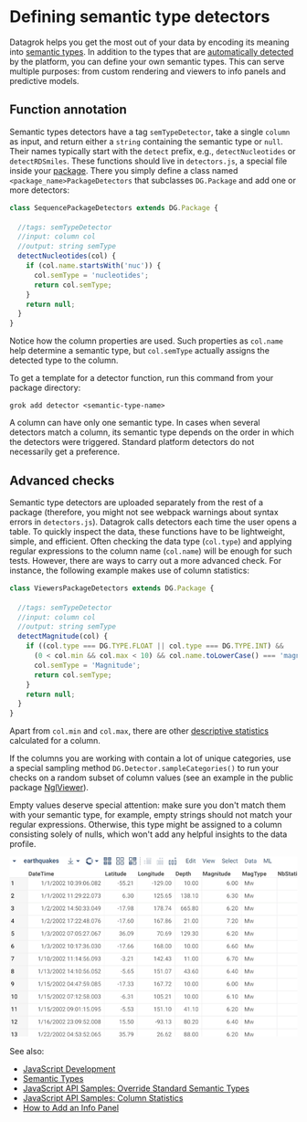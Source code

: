 <!-- TITLE: Define semantic type detectors -->

# Defining semantic type detectors

Datagrok helps you get the most out of your data by encoding its meaning into
[semantic types](../../discover/semantic-types.md). In addition to the types
that are [automatically detected](../../discover/semantic-types.md#automatic-semantic-type-detection)
by the platform, you can define your own semantic types. This can serve
multiple purposes: from custom rendering and viewers to info panels and
predictive models.

## Function annotation

Semantic types detectors have a tag `semTypeDetector`, take a single `column`
as input, and return either a `string` containing the semantic type or `null`.
Their names typically start with the `detect` prefix, e.g., `detectNucleotides`
or `detectRDSmiles`. These functions should live in `detectors.js`, a special
file inside your [package](../develop.md#packages). There you simply define a
class named `<package_name>PackageDetectors` that subclasses `DG.Package`
and add one or more detectors:

```javascript
class SequencePackageDetectors extends DG.Package {
    
  //tags: semTypeDetector
  //input: column col
  //output: string semType
  detectNucleotides(col) {
    if (col.name.startsWith('nuc')) {
      col.semType = 'nucleotides';
      return col.semType;
    }
    return null;
  }
}
```

Notice how the column properties are used. Such properties as `col.name` help
determine a semantic type, but `col.semType` actually assigns the detected
type to the column.

To get a template for a detector function, run this command from your package directory:

```shell
grok add detector <semantic-type-name>
```

A column can have only one semantic type. In cases when several detectors
match a column, its semantic type depends on the order in which the detectors
were triggered. Standard platform detectors do not necessarily get
a preference.

## Advanced checks

Semantic type detectors are uploaded separately from the rest of a package
(therefore, you might not see webpack warnings about syntax errors in
`detectors.js`). Datagrok calls detectors each time the user opens a table.
To quickly inspect the data, these functions have to be lightweight,
simple, and efficient. Often checking the data type (`col.type`) and
applying regular expressions to the column name (`col.name`) will
be enough for such tests. However, there are ways to carry out a more
advanced check. For instance, the following example makes use
of column statistics:

```javascript
class ViewersPackageDetectors extends DG.Package {

  //tags: semTypeDetector
  //input: column col
  //output: string semType
  detectMagnitude(col) {
    if ((col.type === DG.TYPE.FLOAT || col.type === DG.TYPE.INT) &&
      (0 < col.min && col.max < 10) && col.name.toLowerCase() === 'magnitude') {
      col.semType = 'Magnitude';
      return col.semType;
    }
    return null;
  }
}
```

Apart from `col.min` and `col.max`, there are other
[descriptive statistics](https://public.datagrok.ai/js/samples/data-frame/stats)
calculated for a column.

If the columns you are working with contain a lot of unique categories, use a
special sampling method `DG.Detector.sampleCategories()` to run your checks on
a random subset of column values (see an example in the public package
[NglViewer](https://github.com/datagrok-ai/public/blob/master/packages/NglViewer/detectors.js)).

Empty values deserve special attention: make sure you don't match them with
your semantic type, for example, empty strings should not match your regular
expressions. Otherwise, this type might be assigned to a column consisting
solely of nulls, which won't add any helpful insights to the data profile.

![](semantic-type-detectors.gif "Detected Types: Latitude, Longitude, Magnitude")

See also:

  * [JavaScript Development](../develop.md)
  * [Semantic Types](../../discover/semantic-types.md)
  * [JavaScript API Samples: Override Standard Semantic Types](https://public.datagrok.ai/js/samples/data-frame/advanced/semantic-type-detection)
  * [JavaScript API Samples: Column Statistics](https://public.datagrok.ai/js/samples/data-frame/stats)
  * [How to Add an Info Panel](add-info-panel.md)
